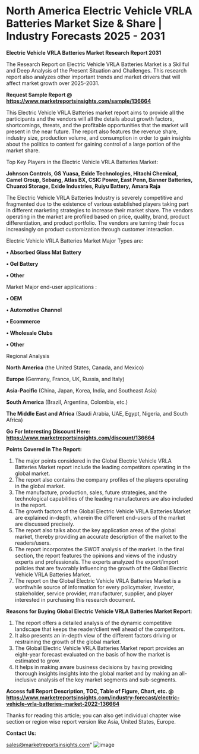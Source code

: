 # North America Electric Vehicle VRLA Batteries Market Size & Share | Industry Forecasts 2025 - 2031

<strong>Electric Vehicle VRLA Batteries Market Research Report 2031</strong>

The Research Report on Electric Vehicle VRLA Batteries Market is a Skillful and Deep Analysis of the Present Situation and Challenges. This research report also analyzes other important trends and market drivers that will affect market growth over 2025-2031.

<strong>Request Sample Report @ <a href=https://www.marketreportsinsights.com/sample/136664>https://www.marketreportsinsights.com/sample/136664</a></strong>

This Electric Vehicle VRLA Batteries market report aims to provide all the participants and the vendors will all the details about growth factors, shortcomings, threats, and the profitable opportunities that the market will present in the near future. The report also features the revenue share, industry size, production volume, and consumption in order to gain insights about the politics to contest for gaining control of a large portion of the market share.

Top Key Players in the Electric Vehicle VRLA Batteries Market:

<strong>Johnson Controls, GS Yuasa, Exide Technologies, Hitachi Chemical, Camel Group, Sebang, Atlas BX, CSIC Power, East Penn, Banner Batteries, Chuanxi Storage, Exide Industries, Ruiyu Battery, Amara Raja</strong>

The Electric Vehicle VRLA Batteries Industry is severely competitive and fragmented due to the existence of various established players taking part in different marketing strategies to increase their market share. The vendors operating in the market are profiled based on price, quality, brand, product differentiation, and product portfolio. The vendors are turning their focus increasingly on product customization through customer interaction.

Electric Vehicle VRLA Batteries Market Major Types are:

<strong>• Absorbed Glass Mat Battery

• Gel Battery

• Other</strong>

Market Major end-user applications :

<strong>• OEM

• Automotive Channel

• Ecommerce

• Wholesale Clubs

• Other</strong>

Regional Analysis

</u><strong><b>North America</b></strong> (the United States, Canada, and Mexico)

<strong><b>Europe </b></strong>(Germany, France, UK, Russia, and Italy)

<strong><b>Asia-Pacific</b></strong> (China, Japan, Korea, India, and Southeast Asia)

<strong><b>South America</b></strong> (Brazil, Argentina, Colombia, etc.)

<strong><b>The Middle East and Africa</b></strong> (Saudi Arabia, UAE, Egypt, Nigeria, and South Africa)

<strong>Go For Interesting Discount Here: <a href=https://www.marketreportsinsights.com/discount/136664>https://www.marketreportsinsights.com/discount/136664</a></strong>

<strong>Points Covered in The Report:</strong>
<ol>
  <li>The major points considered in the Global Electric Vehicle VRLA Batteries Market report include the leading competitors operating in the global market.</li>
  <li>The report also contains the company profiles of the players operating in the global market.</li>
  <li>The manufacture, production, sales, future strategies, and the technological capabilities of the leading manufacturers are also included in the report.</li>
  <li>The growth factors of the Global Electric Vehicle VRLA Batteries Market are explained in-depth, wherein the different end-users of the market are discussed precisely.</li>
  <li>The report also talks about the key application areas of the global market, thereby providing an accurate description of the market to the readers/users.</li>
  <li>The report incorporates the SWOT analysis of the market. In the final section, the report features the opinions and views of the industry experts and professionals. The experts analyzed the export/import policies that are favorably influencing the growth of the Global Electric Vehicle VRLA Batteries Market.</li>
  <li>The report on the Global Electric Vehicle VRLA Batteries Market is a worthwhile source of information for every policymaker, investor, stakeholder, service provider, manufacturer, supplier, and player interested in purchasing this research document.</li>
</ol>
<strong>Reasons for Buying Global Electric Vehicle VRLA Batteries Market Report:</strong>

<ol>
  <li>The report offers a detailed analysis of the dynamic competitive landscape that keeps the reader/client well ahead of the competitors.</li>
  <li>It also presents an in-depth view of the different factors driving or restraining the growth of the global market.</li>
  <li>The Global Electric Vehicle VRLA Batteries Market report provides an eight-year forecast evaluated on the basis of how the market is estimated to grow.</li>
  <li>It helps in making aware business decisions by having providing thorough insights insights into the global market and by making an all-inclusive analysis of the key market segments and sub-segments.</li>
</ol>
<strong>Access full Report Description, TOC, Table of Figure, Chart, etc. @ <a href=https://www.marketreportsinsights.com/industry-forecast/electric-vehicle-vrla-batteries-market-2022-136664>https://www.marketreportsinsights.com/industry-forecast/electric-vehicle-vrla-batteries-market-2022-136664</a></strong>


Thanks for reading this article; you can also get individual chapter wise section or region wise report version like Asia, United States, Europe.

<strong>Contact Us:</strong>

sales@marketreportsinsights.com"
![image](https://github.com/user-attachments/assets/ecd9d2b5-64b6-4ddb-8130-0748119a2d2f)

